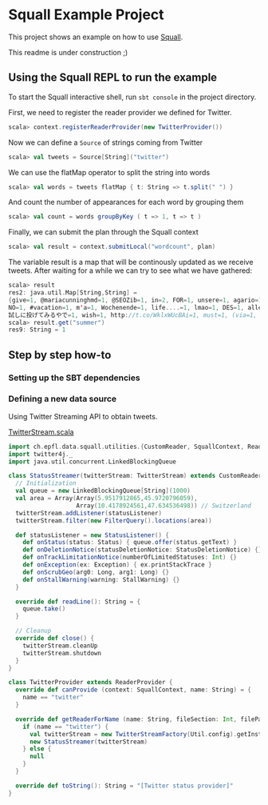 # Squall Example Project
This project shows an example on how to use [Squall](https://github.com/epfldata/squall).

This readme is under construction ;)

## Using the Squall REPL to run the example
To start the Squall interactive shell, run `sbt console` in the project directory.

First, we need to register the reader provider we defined for Twitter.
```Scala
scala> context.registerReaderProvider(new TwitterProvider())
```

Now we can define a `Source` of strings coming from Twitter
```Scala
scala> val tweets = Source[String]("twitter")
```

We can use the flatMap operator to split the string into words
```Scala
scala> val words = tweets flatMap { t: String => t.split(" ") }
```

And count the number of appearances for each word by grouping them
```Scala
scala> val count = words groupByKey ( t => 1, t => t )
```

Finally, we can submit the plan through the Squall context

```Scala
scala> val result = context.submitLocal("wordcount", plan)
```

The variable result is a map that will be continously updated as we receive tweets. After waiting for a while we can try to see what we have gathered:


```Scala
scala> result
res2: java.util.Map[String,String] =
{give=1, @mariacunninghmd=1, @SEOZib=1, in=2, FOR=1, unsere=1, agario=1, summer=1, #Controleurs=1, @LindsaySkarda=1, STARFOULLAH=1, @FSGeneva=1, ONT=1, Literally=1, bal=1, experts=1, BEHIND=1, ptn=1, it...=1, BAR.
NO=1, #vacation=1, m'a=1, Wochenende=1, life....=1, lmao=1, DES=1, alle!=1, opens=1, @zephoria=1, delightful=1, up=1, ILS=1, Meer=1, a=1, für=1, fab=1, CHOORON.=1,
試しに投げてみるやで=1, wish=1, http://t.co/WklxWUcBAi=1, must=1, (via=1, Schönes=1, 🇦🇹=1, New=1, tt=1, https://t.co/pcfjrM7RnI=1, PTDDDDDDDDDDDDDR=1, CABINET=1, am=1, @DhariLo=1, the=1, http://t.co/5ZBY0G86U8=1, weekend!=1, enculée=1, of=1, Austria=1, Ostsee-Wellnesshotels:=1, @Netzoekonom=1, downloading=1, #MENA=1, hors=1, @yoichi_nko=1, チューリッヒめっちゃチャリ勢いる=1, et=1, @mojitohowell=1, -=1, ...
scala> result.get("summer")
res9: String = 1
```




## Step by step how-to
### Setting up the SBT dependencies
### Defining a new data source
Using Twitter Streaming API to obtain tweets.

[TwitterStream.scala](./TwitterStream.scala)
```Scala
import ch.epfl.data.squall.utilities.{CustomReader, SquallContext, ReaderProvider}
import twitter4j._
import java.util.concurrent.LinkedBlockingQueue

class StatusStreamer(twitterStream: TwitterStream) extends CustomReader {
  // Initialization
  val queue = new LinkedBlockingQueue[String](1000)
  val area = Array(Array(5.9517912865,45.9720796059),
                   Array(10.4178924561,47.634536498)) // Switzerland
  twitterStream.addListener(statusListener)
  twitterStream.filter(new FilterQuery().locations(area))

  def statusListener = new StatusListener() {
    def onStatus(status: Status) { queue.offer(status.getText) }
    def onDeletionNotice(statusDeletionNotice: StatusDeletionNotice) {}
    def onTrackLimitationNotice(numberOfLimitedStatuses: Int) {}
    def onException(ex: Exception) { ex.printStackTrace }
    def onScrubGeo(arg0: Long, arg1: Long) {}
    def onStallWarning(warning: StallWarning) {}
  }

  override def readLine(): String = {
    queue.take()
  }

  // Cleanup
  override def close() {
    twitterStream.cleanUp
    twitterStream.shutdown
  }
}

class TwitterProvider extends ReaderProvider {
  override def canProvide (context: SquallContext, name: String) = {
    name == "twitter"
  }

  override def getReaderForName (name: String, fileSection: Int, fileParts: Int): CustomReader = {
    if (name == "twitter") {
      val twitterStream = new TwitterStreamFactory(Util.config).getInstance
      new StatusStreamer(twitterStream)
    } else {
      null
    }
  }

  override def toString(): String = "[Twitter status provider]"
}
```
